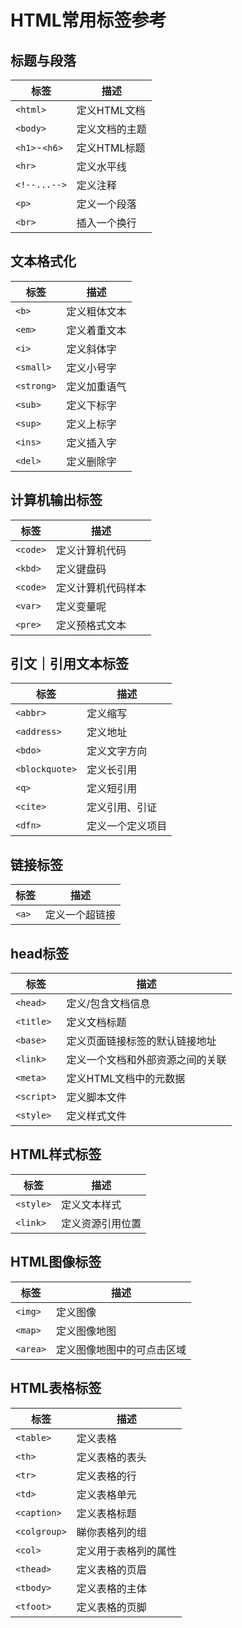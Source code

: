 # HTML常用标签参考

## 标题与段落
标签|描述
--|--
`<html>`|定义HTML文档
`<body>`|定义文档的主题
`<h1>`-`<h6>`|定义HTML标题
`<hr>`|定义水平线
`<!--...-->`|定义注释
`<p>`|定义一个段落
`<br>`|插入一个换行

## 文本格式化
标签|描述
--|--
`<b>`|定义粗体文本
`<em>`|定义着重文本
`<i>`|定义斜体字
`<small>`|定义小号字
`<strong>`|定义加重语气
`<sub>`|定义下标字
`<sup>`|定义上标字
`<ins>`|定义插入字
`<del>`|定义删除字

## 计算机输出标签
标签|描述
--|--
`<code>`|定义计算机代码
`<kbd>`|定义键盘码
`<code>`|定义计算机代码样本
`<var>`|定义变量呢
`<pre>`|定义预格式文本

## 引文｜引用文本标签
标签|描述
--|--
`<abbr>`|定义缩写
`<address>`|定义地址
`<bdo>`|定义文字方向
`<blockquote>`|定义长引用
`<q>`|定义短引用
`<cite>`|定义引用、引证
`<dfn>`|定义一个定义项目

## 链接标签
标签|描述
--|--
`<a>`|定义一个超链接

## head标签
标签|描述
--|--
`<head>`|定义/包含文档信息
`<title>`|定义文档标题
`<base>`|定义页面链接标签的默认链接地址
`<link>`|定义一个文档和外部资源之间的关联
`<meta>`|定义HTML文档中的元数据
`<script>`|定义脚本文件
`<style>`|定义样式文件

## HTML样式标签
标签|描述
--|--
`<style>`|定义文本样式
`<link>`|定义资源引用位置

## HTML图像标签
标签|描述
--|--
`<img>`|定义图像
`<map>`|定义图像地图
`<area>`|定义图像地图中的可点击区域

## HTML表格标签
标签|描述
--|--
`<table>`|定义表格
`<th>`|定义表格的表头
`<tr>`|定义表格的行
`<td>`|定义表格单元
`<caption>`|定义表格标题
`<colgroup>`|睇你表格列的组
`<col>`|定义用于表格列的属性
`<thead>`|定义表格的页眉
`<tbody>`|定义表格的主体
`<tfoot>`|定义表格的页脚